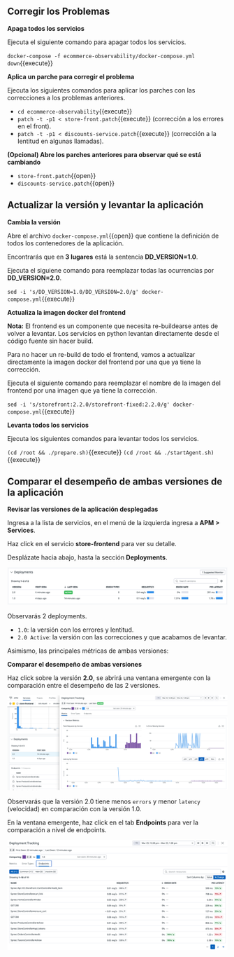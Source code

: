 ## Corregir los Problemas

**Apaga todos los servicios**

Ejecuta el siguiente comando para apagar todos los servicios.

`docker-compose -f ecommerce-observability/docker-compose.yml down`{{execute}}

**Aplica un parche para corregir el problema**

Ejecuta los siguientes comandos para aplicar los parches con las correcciones a los problemas anteriores.

- `cd ecommerce-observability`{{execute}}
- `patch -t -p1 < store-front.patch`{{execute}} (corrección a los errores en el front).
- `patch -t -p1 < discounts-service.patch`{{execute}} (corrección a la lentitud en algunas llamadas).

**(Opcional) Abre los parches anteriores para observar qué se está cambiando**

- `store-front.patch`{{open}}
- `discounts-service.patch`{{open}}

## Actualizar la versión y levantar la aplicación 

**Cambia la versión**

Abre el archivo `docker-compose.yml`{{open}} que contiene la definición de todos los contenedores de la aplicación.

Encontrarás que en **3 lugares** está la sentencia **DD_VERSION=1.0**.

Ejecuta el siguiene comando para reemplazar todas las ocurrencias por **DD_VERSION=2.0**.

`sed -i 's/DD_VERSION=1.0/DD_VERSION=2.0/g' docker-compose.yml`{{execute}}

**Actualiza la imagen docker del frontend**

**Nota:** El frontend es un componente que necesita re-buildearse antes de volver a levantar. Los servicios en python levantan directamente desde el código fuente sin hacer build.

Para no hacer un re-build de todo el frontend, vamos a actualizar directamente la imagen docker del frontend por una que ya tiene la corrección.

Ejecuta el siguiente comando para reemplazar el nombre de la imagen del frontend por una imagen que ya tiene la corrección.

`sed -i 's/storefront:2.2.0/storefront-fixed:2.2.0/g' docker-compose.yml`{{execute}}

**Levanta todos los servicios**

Ejecuta los siguientes comandos para levantar todos los servicios.

`(cd /root && ./prepare.sh)`{{execute}}
`(cd /root && ./startAgent.sh)`{{execute}}

## Comparar el desempeño de ambas versiones de la aplicación

**Revisar las versiones de la aplicación desplegadas**

Ingresa a la lista de servicios, en el menú de la izquierda ingresa a **APM > Services**.

Haz click en el servicio **store-frontend** para ver su detalle.

Desplázate hacia abajo, hasta la sección **Deployments**.

![deployment-versions](./assets/deployment-versions.png)

Observarás 2 deployments.
- `1.0`: la versión con los errores y lentitud.
- `2.0 Active`: la versión con las correcciones y que acabamos de levantar.

Asimismo, las principales métricas de ambas versiones: 

**Comparar el desempeño de ambas versiones**

Haz click sobre la versión **2.0**, se abrirá una ventana emergente con la comparación entre el desempeño de las 2 versiones.

![deployment-versions-compare](./assets/deployment-versions-compare.png)

Observarás que la versión 2.0 tiene menos `errors` y menor `latency` (velocidad) en comparación con la versión 1.0.

En la ventana emergente, haz click en el tab **Endpoints** para ver la comparación a nivel de endpoints.

![deployment-versions-compare-endpoints](./assets/deployment-versions-compare-endpoints.png)